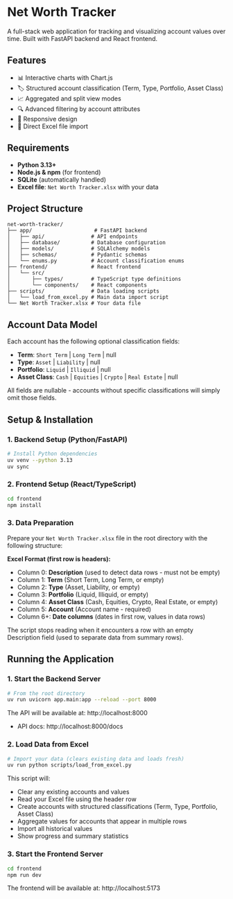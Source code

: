 # Net Worth Tracker

A full-stack web application for tracking and visualizing account values over time. Built with FastAPI backend and React frontend.

## Features

- 📊 Interactive charts with Chart.js
- 🏷️ Structured account classification (Term, Type, Portfolio, Asset Class)
- 📈 Aggregated and split view modes
- 🔍 Advanced filtering by account attributes
- 📱 Responsive design
- 📁 Direct Excel file import

## Requirements

- **Python 3.13+**
- **Node.js & npm** (for frontend)
- **SQLite** (automatically handled)
- **Excel file**: `Net Worth Tracker.xlsx` with your data

## Project Structure

```
net-worth-tracker/
├── app/                    # FastAPI backend
│   ├── api/               # API endpoints
│   ├── database/          # Database configuration
│   ├── models/            # SQLAlchemy models
│   ├── schemas/           # Pydantic schemas
│   └── enums.py           # Account classification enums
├── frontend/              # React frontend
│   └── src/
│       ├── types/         # TypeScript type definitions
│       └── components/    # React components
├── scripts/               # Data loading scripts
│   └── load_from_excel.py # Main data import script
└── Net Worth Tracker.xlsx # Your data file
```

## Account Data Model

Each account has the following optional classification fields:

- **Term**: `Short Term` | `Long Term` | null
- **Type**: `Asset` | `Liability` | null
- **Portfolio**: `Liquid` | `Illiquid` | null
- **Asset Class**: `Cash` | `Equities` | `Crypto` | `Real Estate` | null

All fields are nullable - accounts without specific classifications will simply omit those fields.

## Setup & Installation

### 1. Backend Setup (Python/FastAPI)

```bash
# Install Python dependencies
uv venv --python 3.13
uv sync
```

### 2. Frontend Setup (React/TypeScript)

```bash
cd frontend
npm install
```

### 3. Data Preparation

Prepare your `Net Worth Tracker.xlsx` file in the root directory with the following structure:

**Excel Format (first row is headers):**
- Column 0: **Description** (used to detect data rows - must not be empty)
- Column 1: **Term** (Short Term, Long Term, or empty)
- Column 2: **Type** (Asset, Liability, or empty)
- Column 3: **Portfolio** (Liquid, Illiquid, or empty)
- Column 4: **Asset Class** (Cash, Equities, Crypto, Real Estate, or empty)
- Column 5: **Account** (Account name - required)
- Column 6+: **Date columns** (dates in first row, values in data rows)

The script stops reading when it encounters a row with an empty Description field (used to separate data from summary rows).

## Running the Application

### 1. Start the Backend Server

```bash
# From the root directory
uv run uvicorn app.main:app --reload --port 8000
```

The API will be available at: http://localhost:8000
- API docs: http://localhost:8000/docs

### 2. Load Data from Excel

```bash
# Import your data (clears existing data and loads fresh)
uv run python scripts/load_from_excel.py
```

This script will:
- Clear any existing accounts and values
- Read your Excel file using the header row
- Create accounts with structured classifications (Term, Type, Portfolio, Asset Class)
- Aggregate values for accounts that appear in multiple rows
- Import all historical values
- Show progress and summary statistics

### 3. Start the Frontend Server

```bash
cd frontend
npm run dev
```

The frontend will be available at: http://localhost:5173

